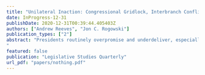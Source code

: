 ```yaml
---
title: "Unilateral Inaction: Congressional Gridlock, Interbranch Conflict, and Public Evaluations of Executive Power"
date: InProgress-12-31
publishDate: 2020-12-31T00:39:44.405403Z
authors: ["Andrew Reeves", "Jon C. Rogowski"]
publication_types: ["2"]
abstract: "Presidents routinely overpromise and underdeliver, especially amidst partisan polarization, narrow congressional majorities, and persistent gridlock. As Congress routinely stymies their legislative agendas, presidents consider alternative courses of action. We study public re- actions to unilateral power in the context of congressional inaction. While some research suggests that presidents cannot afford to pass up opportunities for action, more recent scholarship indicates that the public holds negative views of unilateral power and disapproves of its use. Survey experiments embedded on a national sample of Americans provide unambiguous evidence of the costs of unilateral power. Across three policy areas and between- and within-respondent analyses, the public responds negatively when presidents exercise unilateral power rather than accept the status quo, even among individuals who share the president’s policy views. Our results suggest that while legislative gridlock may increase the appeal of unilateral power, its use may come at a steep public cost.
"
featured: false
publication: "Legislative Studies Quarterly"
url_pdf: "papers/nothing.pdf"
---
```


